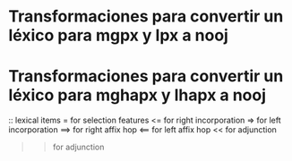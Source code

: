 # Transformaciones para convertir un léxico para mgpx y lpx  a nooj




# Transformaciones para convertir un léxico para mghapx y lhapx a nooj

::  lexical items
 = for selection features
 <= for right incorporation
=> for left incorporation
==> for right affix hop
<== for left affix hop
<< for adjunction
>> for adjunction
